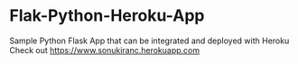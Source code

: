 # Flak-Python-Heroku-App
Sample Python Flask App that can be integrated and deployed with Heroku
Check out https://www.sonukiranc.herokuapp.com
